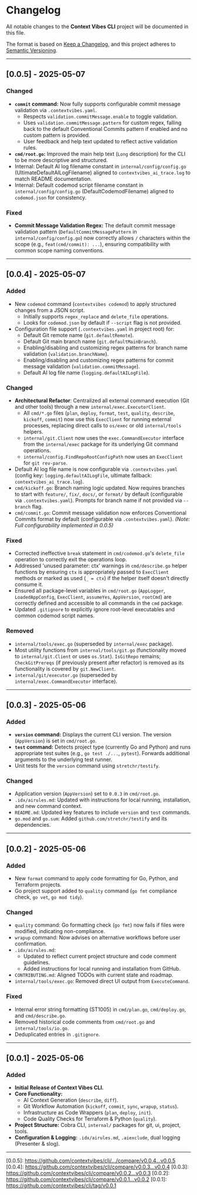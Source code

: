 # Changelog

All notable changes to the **Context Vibes CLI** project will be documented in this file.

The format is based on [Keep a Changelog](https://keepachangelog.com/en/1.0.0/),
and this project adheres to [Semantic Versioning](https://semver.org/spec/v2.0.0.html).

---

## [0.0.5] - 2025-05-07

### Changed
*   **`commit` command:** Now fully supports configurable commit message validation via `.contextvibes.yaml`.
    *   Respects `validation.commitMessage.enable` to toggle validation.
    *   Uses `validation.commitMessage.pattern` for custom regex, falling back to the default Conventional Commits pattern if enabled and no custom pattern is provided.
    *   User feedback and help text updated to reflect active validation rules.
*   **`cmd/root.go`:** Improved the main help text (`Long` description) for the CLI to be more descriptive and structured.
*   Internal: Default AI log filename constant in `internal/config/config.go` (UltimateDefaultAILogFilename) aligned to `contextvibes_ai_trace.log` to match README documentation.
*   Internal: Default codemod script filename constant in `internal/config/config.go` (DefaultCodemodFilename) aligned to `codemod.json` for consistency.

### Fixed
*   **Commit Message Validation Regex:** The default commit message validation pattern (`DefaultCommitMessagePattern` in `internal/config/config.go`) now correctly allows `/` characters within the scope (e.g., `feat(cmd/commit): ...`), ensuring compatibility with common scope naming conventions.

---

## [0.0.4] - 2025-05-07

### Added

*   New `codemod` command (`contextvibes codemod`) to apply structured changes from a JSON script.
    *   Initially supports `regex_replace` and `delete_file` operations.
    *   Looks for `codemod.json` by default if `--script` flag is not provided.
*   Configuration file support (`.contextvibes.yaml` in project root) for:
    *   Default Git remote name (`git.defaultRemote`).
    *   Default Git main branch name (`git.defaultMainBranch`).
    *   Enabling/disabling and customizing regex patterns for branch name validation (`validation.branchName`).
    *   Enabling/disabling and customizing regex patterns for commit message validation (`validation.commitMessage`).
    *   Default AI log file name (`logging.defaultAILogFile`).

### Changed

*   **Architectural Refactor**: Centralized all external command execution (Git and other tools) through a new `internal/exec.ExecutorClient`.
    *   All `cmd/*.go` files (`plan`, `deploy`, `format`, `test`, `quality`, `describe`, `kickoff`, `commit`) now use this `ExecClient` for running external processes, replacing direct calls to `os/exec` or old `internal/tools` helpers.
    *   `internal/git.Client` now uses the `exec.CommandExecutor` interface from the `internal/exec` package for its underlying Git command operations.
    *   `internal/config.FindRepoRootConfigPath` now uses an `ExecClient` for `git rev-parse`.
*   Default AI log file name is now configurable via `.contextvibes.yaml` (config key: `logging.defaultAILogFile`, ultimate fallback: `contextvibes_ai_trace.log`). <!-- Note: The constant was `contextvibes.log` but user docs aimed for `_ai_trace.log`. v0.0.5 internal constants align to `_ai_trace.log` now. -->
*   `cmd/kickoff.go`: Branch naming logic updated. Now requires branches to start with `feature/`, `fix/`, `docs/`, or `format/` by default (configurable via `.contextvibes.yaml`). Prompts for branch name if not provided via `--branch` flag.
*   `cmd/commit.go`: Commit message validation now enforces Conventional Commits format by default (configurable via `.contextvibes.yaml`). *(Note: Full configurability implemented in 0.0.5)*

### Fixed

*   Corrected ineffective `break` statement in `cmd/codemod.go`'s `delete_file` operation to correctly exit the operations loop.
*   Addressed 'unused parameter: ctx' warnings in `cmd/describe.go` helper functions by ensuring `ctx` is appropriately passed to `ExecClient` methods or marked as used (`_ = ctx`) if the helper itself doesn't directly consume it.
*   Ensured all package-level variables in `cmd/root.go` (`AppLogger`, `LoadedAppConfig`, `ExecClient`, `assumeYes`, `AppVersion`, `rootCmd`) are correctly defined and accessible to all commands in the `cmd` package.
*   Updated `.gitignore` to explicitly ignore root-level executables and common codemod script names.

### Removed

*   `internal/tools/exec.go` (superseded by `internal/exec` package).
*   Most utility functions from `internal/tools/git.go` (functionality moved to `internal/git.Client` or uses `os.Stat`). `IsGitRepo` remains; `CheckGitPrereqs` (if previously present after refactor) is removed as its functionality is covered by `git.NewClient`.
*   `internal/git/executor.go` (superseded by `internal/exec.CommandExecutor` interface).

---

## [0.0.3] - 2025-05-06

### Added

*   **`version` command:** Displays the current CLI version. The version (`AppVersion`) is set in `cmd/root.go`.
*   **`test` command:** Detects project type (currently Go and Python) and runs appropriate test suites (e.g., `go test ./...`, `pytest`). Forwards additional arguments to the underlying test runner.
*   Unit tests for the `version` command using `stretchr/testify`.

### Changed

*   Application version (`AppVersion`) set to `0.0.3` in `cmd/root.go`.
*   `.idx/airules.md`: Updated with instructions for local running, installation, and new command context.
*   `README.md`: Updated key features to include `version` and `test` commands.
*   `go.mod` and `go.sum`: Added `github.com/stretchr/testify` and its dependencies.

---

## [0.0.2] - 2025-05-06

### Added

*   New `format` command to apply code formatting for Go, Python, and Terraform projects.
*   Go project support added to `quality` command (`go fmt` compliance check, `go vet`, `go mod tidy`).

### Changed

*   `quality` command: Go formatting check (`go fmt`) now fails if files were modified, indicating non-compliance.
*   `wrapup` command: Now advises on alternative workflows before user confirmation.
*   `.idx/airules.md`:
    *   Updated to reflect current project structure and code comment guidelines.
    *   Added instructions for local running and installation from GitHub.
*   `CONTRIBUTING.md`: Aligned TODOs with current state and roadmap.
*   `internal/tools/exec.go`: Removed direct UI output from `ExecuteCommand`.

### Fixed

*   Internal error string formatting (ST1005) in `cmd/plan.go`, `cmd/deploy.go`, and `cmd/describe.go`.
*   Removed historical code comments from `cmd/root.go` and `internal/tools/io.go`.
*   Deduplicated entries in `.gitignore`.

---

## [0.0.1] - 2025-05-06

### Added

*   **Initial Release of Context Vibes CLI.**
*   **Core Functionality:**
    *   AI Context Generation (`describe`, `diff`).
    *   Git Workflow Automation (`kickoff`, `commit`, `sync`, `wrapup`, `status`).
    *   Infrastructure as Code Wrappers (`plan`, `deploy`, `init`).
    *   Code Quality Checks for Terraform & Python (`quality`).
*   **Project Structure:** Cobra CLI, `internal/` packages for git, ui, project, tools.
*   **Configuration & Logging:** `.idx/airules.md`, `.aiexclude`, dual logging (Presenter & slog).

---

<!--
Link Definitions - Add the new one when tagging
-->
[0.0.5]: https://github.com/contextvibes/cli/.../compare/v0.0.4...v0.0.5 <!-- Adjust URL and tags WHEN YOU TAG -->
[0.0.4]: https://github.com/contextvibes/cli/compare/v0.0.3...v0.0.4
[0.0.3]: https://github.com/contextvibes/cli/compare/v0.0.2...v0.0.3
[0.0.2]: https://github.com/contextvibes/cli/compare/v0.0.1...v0.0.2
[0.0.1]: https://github.com/contextvibes/cli/tag/v0.0.1